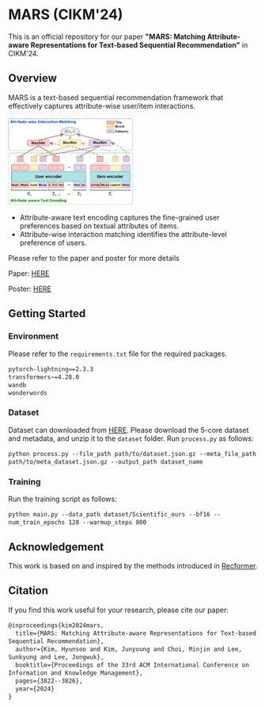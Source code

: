 # MARS (CIKM'24)

This is an official repository for our paper **"MARS: Matching Attribute-aware Representations for Text-based Sequential
Recommendation"** in CIKM'24.

## Overview

MARS is a text-based sequential recommendation framework that
effectively captures attribute-wise user/item interactions.

<img src="assets/overview.png" alt="overview" style="width: 50%;">

- Attribute-aware text encoding captures the fine-grained user
  preferences based on textual attributes of items.
- Attribute-wise interaction matching identifies the attribute-level
  preference of users.

Please refer to the paper and poster for more details

Paper: [HERE](https://arxiv.org/abs/2409.00702)

Poster: [HERE](assets/poster.pdf)

## Getting Started

### Environment

Please refer to the `requirements.txt` file for the required packages.

```
pytorch-lightning==2.3.3
transformers~=4.28.0
wandb
wonderwords
```

### Dataset

Dataset can downloaded from [HERE](https://cseweb.ucsd.edu/~jmcauley/datasets/amazon_v2/).
Please download the 5-core dataset and metadata, and unzip it to the `dataset` folder.
Run `process.py` as follows:

```
python process.py --file_path path/to/dataset.json.gz --meta_file_path path/to/meta_dataset.json.gz --output_path dataset_name
```

### Training

Run the training script as follows:

```
python main.py --data_path dataset/Scientific_ours --bf16 --num_train_epochs 128 --warmup_steps 800
```

## Acknowledgement

This work is based on and inspired by the methods introduced in [Recformer](https://github.com/AaronHeee/RecFormer).

## Citation

If you find this work useful for your research, please cite our paper:

```
@inproceedings{kim2024mars,
  title={MARS: Matching Attribute-aware Representations for Text-based Sequential Recommendation},
  author={Kim, Hyunsoo and Kim, Junyoung and Choi, Minjin and Lee, Sunkyung and Lee, Jongwuk},
  booktitle={Proceedings of the 33rd ACM International Conference on Information and Knowledge Management},
  pages={3822--3826},
  year={2024}
}
```
